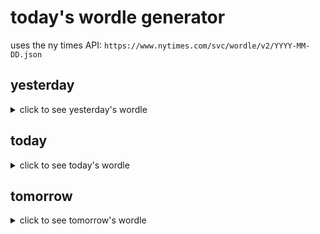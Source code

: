 # today's wordle generator

uses the ny times API: `https://www.nytimes.com/svc/wordle/v2/YYYY-MM-DD.json`

## yesterday

<details>
    <summary>click to see yesterday's wordle</summary>

    dryer

</details>

## today

<details>
    <summary>click to see today's wordle</summary>

    award

</details>

## tomorrow

<details>
    <summary>click to see tomorrow's wordle</summary>

    lodge

</details>
